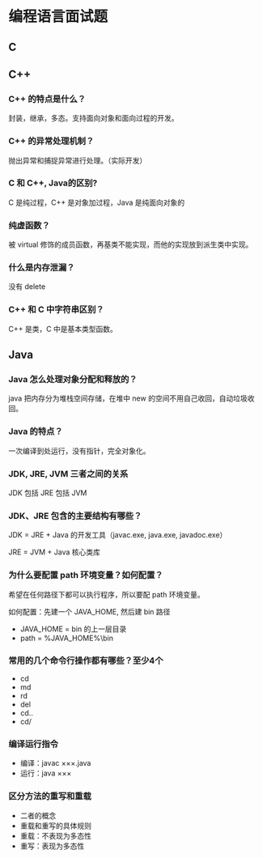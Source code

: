 # 编程语言面试题

## C



## C++ 

### C++ 的特点是什么？

封装，继承，多态。支持面向对象和面向过程的开发。

### C++ 的异常处理机制？

抛出异常和捕捉异常进行处理。（实际开发）

### C 和 C++, Java的区别?

C 是纯过程，C++ 是对象加过程，Java 是纯面向对象的

### 纯虚函数？

被 virtual 修饰的成员函数，再基类不能实现，而他的实现放到派生类中实现。

### 什么是内存泄漏？

没有 delete

### C++ 和 C 中字符串区别？

C++ 是类，C 中是基本类型函数。

## Java

### Java 怎么处理对象分配和释放的？

java 把内存分为堆栈空间存储，在堆中 new 的空间不用自己收回，自动垃圾收回。

### Java 的特点？

一次编译到处运行，没有指针，完全对象化。

### JDK, JRE, JVM 三者之间的关系

JDK 包括 JRE 包括 JVM



### JDK、JRE 包含的主要结构有哪些？

JDK  = JRE + Java 的开发工具（javac.exe, java.exe, javadoc.exe）

JRE = JVM + Java 核心类库

### 为什么要配置 path 环境变量？如何配置？

希望在任何路径下都可以执行程序，所以要配 path 环境变量。

如何配置：先建一个 JAVA_HOME, 然后建 bin 路径

* JAVA_HOME = bin 的上一层目录
* path = %JAVA_HOME%\bin



### 常用的几个命令行操作都有哪些？至少4个

* cd
* md
* rd
* del
* cd..
* cd/

### 编译运行指令

* 编译：javac ×××.java
* 运行：java ×××

### 区分方法的重写和重载

* 二者的概念
* 重载和重写的具体规则
* 重载：不表现为多态性
* 重写：表现为多态性

